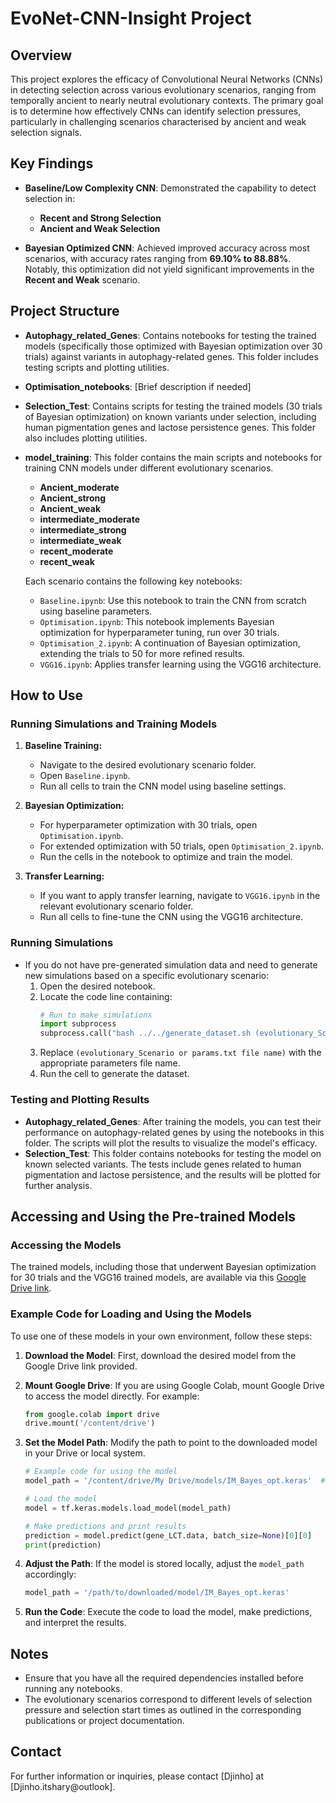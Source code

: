 
# EvoNet-CNN-Insight Project

## Overview
This project explores the efficacy of Convolutional Neural Networks (CNNs) in detecting selection across various evolutionary scenarios, ranging from temporally ancient to nearly neutral evolutionary contexts. The primary goal is to determine how effectively CNNs can identify selection pressures, particularly in challenging scenarios characterised by ancient and weak selection signals.

## Key Findings
- **Baseline/Low Complexity CNN**: Demonstrated the capability to detect selection in:
  - **Recent and Strong Selection**
  - **Ancient and Weak Selection**
  
- **Bayesian Optimized CNN**: Achieved improved accuracy across most scenarios, with accuracy rates ranging from **69.10% to 88.88%**. Notably, this optimization did not yield significant improvements in the **Recent and Weak** scenario.

## Project Structure
- **Autophagy_related_Genes**: Contains notebooks for testing the trained models (specifically those optimized with Bayesian optimization over 30 trials) against variants in autophagy-related genes. This folder includes testing scripts and plotting utilities.
- **Optimisation_notebooks**: [Brief description if needed]
- **Selection_Test**: Contains scripts for testing the trained models (30 trials of Bayesian optimization) on known variants under selection, including human pigmentation genes and lactose persistence genes. This folder also includes plotting utilities.
- **model_training**: This folder contains the main scripts and notebooks for training CNN models under different evolutionary scenarios.

  - **Ancient_moderate**
  - **Ancient_strong**
  - **Ancient_weak**
  - **intermediate_moderate**
  - **intermediate_strong**
  - **intermediate_weak**
  - **recent_moderate**
  - **recent_weak**

  Each scenario contains the following key notebooks:
  - `Baseline.ipynb`: Use this notebook to train the CNN from scratch using baseline parameters.
  - `Optimisation.ipynb`: This notebook implements Bayesian optimization for hyperparameter tuning, run over 30 trials.
  - `Optimisation_2.ipynb`: A continuation of Bayesian optimization, extending the trials to 50 for more refined results.
  - `VGG16.ipynb`: Applies transfer learning using the VGG16 architecture.

## How to Use

### Running Simulations and Training Models
1. **Baseline Training:**
   - Navigate to the desired evolutionary scenario folder.
   - Open `Baseline.ipynb`.
   - Run all cells to train the CNN model using baseline settings.

2. **Bayesian Optimization:**
   - For hyperparameter optimization with 30 trials, open `Optimisation.ipynb`.
   - For extended optimization with 50 trials, open `Optimisation_2.ipynb`.
   - Run the cells in the notebook to optimize and train the model.

3. **Transfer Learning:**
   - If you want to apply transfer learning, navigate to `VGG16.ipynb` in the relevant evolutionary scenario folder.
   - Run all cells to fine-tune the CNN using the VGG16 architecture.

### Running Simulations
- If you do not have pre-generated simulation data and need to generate new simulations based on a specific evolutionary scenario:
  1. Open the desired notebook.
  2. Locate the code line containing:
     ```python
     # Run to make simulations
     import subprocess
     subprocess.call("bash ../../generate_dataset.sh (evolutionary_Scenario or params.txt file name)".split())
     ```
  3. Replace `(evolutionary_Scenario or params.txt file name)` with the appropriate parameters file name.
  4. Run the cell to generate the dataset.

### Testing and Plotting Results
- **Autophagy_related_Genes**: After training the models, you can test their performance on autophagy-related genes by using the notebooks in this folder. The scripts will plot the results to visualize the model's efficacy.
- **Selection_Test**: This folder contains notebooks for testing the model on known selected variants. The tests include genes related to human pigmentation and lactose persistence, and the results will be plotted for further analysis.

## Accessing and Using the Pre-trained Models

### Accessing the Models
The trained models, including those that underwent Bayesian optimization for 30 trials and the VGG16 trained models, are available via this [Google Drive link](https://drive.google.com/drive/folders/1sF8ERxF2d4opU3jBHMf1a3S6RAZ3k6WA?usp=sharing).

### Example Code for Loading and Using the Models
To use one of these models in your own environment, follow these steps:

1. **Download the Model**: First, download the desired model from the Google Drive link provided.
2. **Mount Google Drive**: If you are using Google Colab, mount Google Drive to access the model directly. For example:

    ```python
    from google.colab import drive
    drive.mount('/content/drive')
    ```

3. **Set the Model Path**: Modify the path to point to the downloaded model in your Drive or local system.

    ```python
    # Example code for using the model
    model_path = '/content/drive/My Drive/models/IM_Bayes_opt.keras'  # Adjust this path

    # Load the model
    model = tf.keras.models.load_model(model_path)

    # Make predictions and print results
    prediction = model.predict(gene_LCT.data, batch_size=None)[0][0]
    print(prediction)
    ```

4. **Adjust the Path**: If the model is stored locally, adjust the `model_path` accordingly:

    ```python
    model_path = '/path/to/downloaded/model/IM_Bayes_opt.keras'
    ```

5. **Run the Code**: Execute the code to load the model, make predictions, and interpret the results.

## Notes
- Ensure that you have all the required dependencies installed before running any notebooks.
- The evolutionary scenarios correspond to different levels of selection pressure and selection start times as outlined in the corresponding publications or project documentation.

## Contact
For further information or inquiries, please contact [Djinho] at [Djinho.itshary@outlook].

